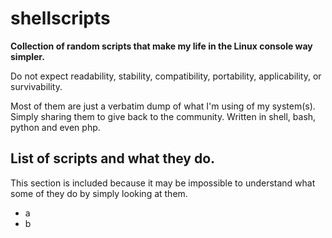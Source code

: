 # shellscripts
**Collection of random scripts that make my life in the Linux console way simpler.**

Do not expect readability, stability, compatibility, portability, applicability, or survivability.

Most of them are just a verbatim dump of what I'm using of my system(s). Simply sharing them to give back to the community. Written in shell, bash, python and even php.

## List of scripts and what they do.
This section is included because it may be impossible to understand what some of they do by simply looking at them.
* a
* b
